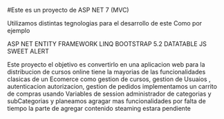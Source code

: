 #Este es un proyecto de ASP NET 7 (MVC)

Utilizamos distintas tegnologias para el desarrollo de este Como por ejemplo 

ASP NET 
ENTITY FRAMEWORK
LINQ
BOOTSTRAP 5.2
DATATABLE JS
SWEET ALERT


Este proyecto el objetivo es convertirlo en una aplicacion web para la distribucion de cursos online 
tiene la mayorias de las funcionalidades clasicas de un Ecomerce como gestion de cursos, gestion de Usuaios , autenticacion autorizacion,
gestion de pedidos implementamos un carrito de compras usando Variables de session administrador de categorias y subCategorias y planeamos agragar mas funcionalidades
por falta de tiempo la parte de agregar contenido steaming estara pendiente


